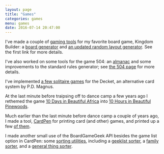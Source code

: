 ```yaml
---
layout: page
title: "Games"
categories: games
menu: games
date: 2016-07-14 20:47:00
---
```

I've made a couple of [gaming tools](/games/kb/) for my favorite board game, Kingdom Builder: a [board generator](/games/kb/board-builder.html) and [an updated random layout generator](/games/kb/randomizer.html).  See the first link for more details.

I've also worked on some tools for the game 504: an [almanac](/games/504/almanac/) and some improvements to the standard rules generator; see [the 504 page](/games/504/) for more details.

I've implemented [a few solitaire games](/games/decktet/) for the Decket, an alternative card system by P.D. Magnus.

At the last minute before traipsing off to dance camp a few years ago I rethemed the game [10 Days in Beautiful Africa](https://boardgamegeek.com/boardgame/7865/10-days-africa) into [10 Hours in Beautiful Pinewoods](/games/10hours/).

Much earlier than the last minute before dance camp a couple of years ago, I made a tool, [CardPen](http://cardpen.mcdemarco.net/) for printing card (and other) games, and printed up a few [of them](http://cardpen.mcdemarco.net/doc/examples.html).

I made another small use of the BoardGameGeek API besides the game list option in CardPen:  some [sorting utilities](/games/bgg/), including a [geeklist sorter](/games/bgg/geeklist.html), a [family sorter](/games/bgg/family.html), and a [general thing sorter](/games/bgg/things.html).

